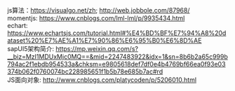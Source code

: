 js算法：https://visualgo.net/zh; http://web.jobbole.com/87968/<br/>
momentjs: https://www.cnblogs.com/lml-lml/p/9935434.html<br/>
echart: https://www.echartsjs.com/tutorial.html#%E4%BD%BF%E7%94%A8%20dataset%20%E7%AE%A1%E7%90%86%E6%95%B0%E6%8D%AE<br/>
sapUI5架构简介: https://mp.weixin.qq.com/s?__biz=MzI1MDUxMjc0MQ==&mid=2247483922&idx=1&sn=8b6b2a65c999b794ac2f1ebdb954533a&chksm=e9805618def7df0e4b4769bf66ea0f93e03374b062f0760074bc228985651f1b5b78e685b7ac#rd<br/>
JS面向对象: http://www.cnblogs.com/platycoden/p/5206010.html
